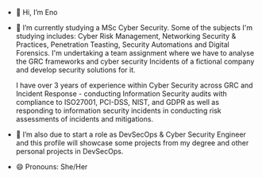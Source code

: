 - 👋 Hi, I’m Eno

- 🌱 I’m currently studying a MSc Cyber Security.  Some of the subjects I'm studying includes: Cyber Risk Management, Networking Security & Practices, Penetration Teasting, Security Automations and Digital Forensics.  I'm undertaking a team assignment where we have to analyse the GRC frameworks and cyber security Incidents of a fictional company and develop security solutions for it.

  I have over 3 years of experience within Cyber Security across GRC and Incident Response - conducting Information Security audits with compliance to ISO27001, PCI-DSS, NIST,   and GDPR as well as responding to information security incidents in conducting risk assessments of incidents and mitigations.

- 💞️ I’m also due to start a role as DevSecOps & Cyber Security Engineer and this profile will showcase some projects from my degree and other personal projects in DevSecOps.
  
- 😄 Pronouns: She/Her
  

<!---
eorogun/eorogun is a ✨ special ✨ repository because its `README.md` (this file) appears on your GitHub profile.
You can click the Preview link to take a look at your changes.
--->
